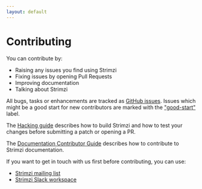```yaml
---
layout: default
---
```


# Contributing

You can contribute by:

* Raising any issues you find using Strimzi
* Fixing issues by opening Pull Requests
* Improving documentation
* Talking about Strimzi

All bugs, tasks or enhancements are tracked as [GitHub issues](https://github.com/strimzi/strimzi-kafka-operator/issues). 
Issues which might be a good start for new contributors are marked with the ["good-start"](https://github.com/strimzi/strimzi-kafka-operator/labels/good-start) label.

The [Hacking guide](https://github.com/strimzi/strimzi-kafka-operator/blob/master/HACKING.md) describes how to build Strimzi and how to test your changes before submitting a patch or opening a PR.

The [Documentation Contributor Guide](https://strimzi.io/contributing/guide/) describes how to contribute to Strimzi documentation.

If you want to get in touch with us first before contributing, you can use:

* [Strimzi mailing list](https://www.redhat.com/mailman/listinfo/strimzi)
* [Strimzi Slack workspace](https://join.slack.com/t/strimzi/shared_invite/enQtMzU2Mjk3NTgxMzE5LTYyMTUwMGNlMDQwMzBhOGI4YmY4MjhiMDgyNjA5OTk2MTFiYjc4M2Q3NGU1YTFjOWRiMzM2NGMwNDUwMjBlNDY)
